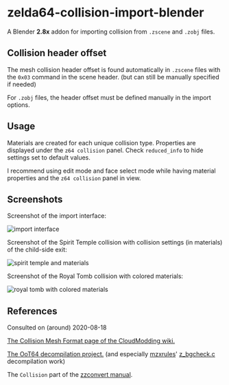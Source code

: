 # zelda64-collision-import-blender

A Blender **2.8x** addon for importing collision from `.zscene` and `.zobj` files.

## Collision header offset

The mesh collision header offset is found automatically in `.zscene` files with the `0x03` command in the scene header. (but can still be manually specified if needed)

For `.zobj` files, the header offset must be defined manually in the import options.

## Usage

Materials are created for each unique collision type. Properties are displayed under the `z64 collision` panel. Check `reduced_info` to hide settings set to default values.

I recommend using edit mode and face select mode while having material properties and the `z64 collision` panel in view.

## Screenshots

Screenshot of the import interface:

![import interface](https://421.es/doyu/1lyxei)

Screenshot of the Spirit Temple collision with collision settings (in materials) of the child-side exit:

![spirit temple and materials](https://421.es/doyu/1lyxa7)

Screenshot of the Royal Tomb collision with colored materials:

![royal tomb with colored materials](https://421.es/doyu/1lznxy)

## References

Consulted on (around) 2020-08-18

[The Collision Mesh Format page of the CloudModding wiki.](https://wiki.cloudmodding.com/oot/Collision_Mesh_Format)

[The OoT64 decompilation project.](https://github.com/zeldaret/oot) (and especially [mzxrules](https://github.com/mzxrules)' [z_bgcheck.c](https://github.com/mzxrules/oot/blob/z_bgcheck/src/code/z_bgcheck.c) decompilation work)

The `Collision` part of the [zzconvert manual](http://www.z64.me/tools/zzconvert/manual).
